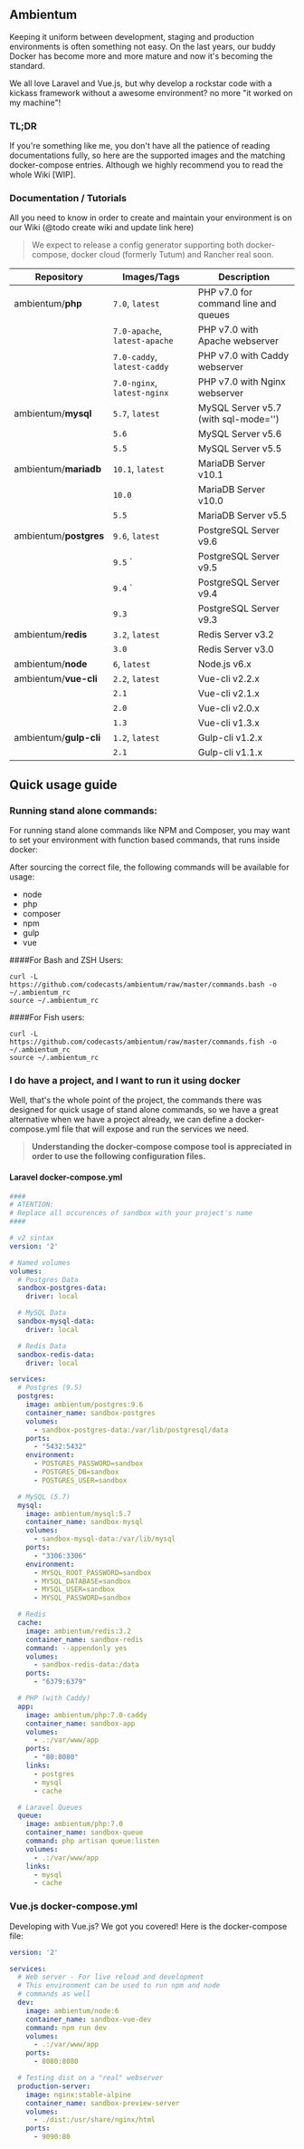 ## Ambientum
Keeping it uniform between development, staging and production environments is often something not easy. On the last years, our buddy Docker has become more and more mature and now it's becoming the standard.

We all love Laravel and Vue.js, but why develop a rockstar code with a kickass framework without a awesome environment? no more "it worked on my machine"!

### TL;DR
If you're something like me, you don't have all the patience of reading documentations fully, so here are the supported images and the matching docker-compose entries. Although we highly recommend you to read the whole Wiki [WIP].

### Documentation / Tutorials
All you need to know in order to create and maintain your environment is on our Wiki (@todo create wiki and update link here)

> We expect to release a config generator supporting both docker-compose, docker cloud (formerly Tutum) and Rancher real soon.



|Repository                | Images/Tags                   | Description                                        |
|--------------------------|-------------------------------|----------------------------------------------------|
| ambientum/**php**        | `7.0`, `latest`               | PHP v7.0 for command line and queues               |
|                          | `7.0-apache`, `latest-apache` | PHP v7.0 with Apache webserver                     |
|                          | `7.0-caddy`, `latest-caddy`   | PHP v7.0 with Caddy webserver                      |
|                          | `7.0-nginx`, `latest-nginx`   | PHP v7.0 with Nginx webserver                      |
| ambientum/**mysql**      | `5.7`, `latest`               | MySQL Server v5.7 (with sql-mode='')               |
|                          | `5.6`                         | MySQL Server v5.6                                  |
|                          | `5.5`                         | MySQL Server v5.5                                  |
| ambientum/**mariadb**    | `10.1`, `latest`              | MariaDB Server v10.1                               |
|                          | `10.0`                        | MariaDB Server v10.0                               |
|                          | `5.5`                         | MariaDB Server v5.5                                |
| ambientum/**postgres**  | `9.6`, `latest`               | PostgreSQL Server v9.6                             |
|                          | `9.5`         `               | PostgreSQL Server v9.5                             |
|                          | `9.4`         `               | PostgreSQL Server v9.4                             |
|                          | `9.3`                         | PostgreSQL Server v9.3                             |
| ambientum/**redis**      | `3.2`, `latest`               | Redis Server v3.2                                  |
|                          | `3.0`                         | Redis Server v3.0                                  |
| ambientum/**node**       | `6`, `latest`                 | Node.js v6.x                                       |
| ambientum/**vue-cli**    | `2.2`, `latest`               | Vue-cli v2.2.x                                     |
|                          | `2.1`                         | Vue-cli v2.1.x                                     |
|                          | `2.0`                         | Vue-cli v2.0.x                                     |
|                          | `1.3`                         | Vue-cli v1.3.x                                     |
| ambientum/**gulp-cli**   | `1.2`, `latest`               | Gulp-cli v1.2.x                                    |
|                          | `2.1`                         | Gulp-cli v1.1.x                                    |

## Quick usage guide

### Running stand alone commands:
For running stand alone commands like NPM and Composer, you may want to set your environment with function based commands, that runs inside docker:

After sourcing the correct file, the following commands will be available for usage:

- node
- php
- composer
- npm
- gulp
- vue

####For Bash and ZSH Users:
```
curl -L https://github.com/codecasts/ambientum/raw/master/commands.bash -o ~/.ambientum_rc
source ~/.ambientum_rc
```

####For Fish users:
```
curl -L https://github.com/codecasts/ambientum/raw/master/commands.fish -o ~/.ambientum_rc
source ~/.ambientum_rc
```

### I do have a project, and I want to run it using docker
Well, that's the whole point of the project, the commands there was designed for quick usage of stand alone commands, so we have a great alternative when we have a project already, we can define a docker-compose.yml file that will expose and run the services we need.

> **Understanding the docker-compose compose tool is appreciated in order to use the following configuration files.**

#### Laravel docker-compose.yml


```yml
####
# ATENTION:
# Replace all occurences of sandbox with your project's name
####

# v2 sintax
version: '2'

# Named volumes
volumes:
  # Postgres Data
  sandbox-postgres-data:
    driver: local

  # MySQL Data
  sandbox-mysql-data:
    driver: local

  # Redis Data
  sandbox-redis-data:
    driver: local

services:
  # Postgres (9.5)
  postgres:
    image: ambientum/postgres:9.6
    container_name: sandbox-postgres
    volumes:
      - sandbox-postgres-data:/var/lib/postgresql/data
    ports:
      - "5432:5432"
    environment:
      - POSTGRES_PASSWORD=sandbox
      - POSTGRES_DB=sandbox
      - POSTGRES_USER=sandbox

  # MySQL (5.7)
  mysql:
    image: ambientum/mysql:5.7
    container_name: sandbox-mysql
    volumes:
      - sandbox-mysql-data:/var/lib/mysql
    ports:
      - "3306:3306"
    environment:
      - MYSQL_ROOT_PASSWORD=sandbox
      - MYSQL_DATABASE=sandbox
      - MYSQL_USER=sandbox
      - MYSQL_PASSWORD=sandbox

  # Redis
  cache:
    image: ambientum/redis:3.2
    container_name: sandbox-redis
    command: --appendonly yes
    volumes:
      - sandbox-redis-data:/data
    ports:
      - "6379:6379"

  # PHP (with Caddy)
  app:
    image: ambientum/php:7.0-caddy
    container_name: sandbox-app
    volumes:
      - .:/var/www/app
    ports:
      - "80:8080"
    links:
      - postgres
      - mysql
      - cache

  # Laravel Queues
  queue:
    image: ambientum/php:7.0
    container_name: sandbox-queue
    command: php artisan queue:listen
    volumes:
      - .:/var/www/app
    links:
      - mysql
      - cache
```

### Vue.js docker-compose.yml
Developing with Vue.js? We got you covered! Here is the docker-compose file:

```yml
version: '2'

services:
  # Web server - For live reload and development
  # This environment can be used to run npm and node
  # commands as well
  dev:
    image: ambientum/node:6
    container_name: sandbox-vue-dev
    command: npm run dev
    volumes:
      - .:/var/www/app
    ports:
      - 8080:8080

  # Testing dist on a "real" webserver
  production-server:
    image: nginx:stable-alpine
    container_name: sandbox-preview-server
    volumes:
      - ./dist:/usr/share/nginx/html
    ports:
      - 9090:80
```
